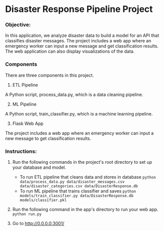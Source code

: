 # Disaster Response Pipeline Project


### Objective:
In this application, we analyze disaster data to build a model for an API that classifies disaster messages. The project includes a web app where an emergency worker can input a new message and get classification results. The web application can also display visualizations of the data.

### Components

There are three components in this project.

1. ETL Pipeline

A Python script, process_data.py, which is a data cleaning pipeline.

2. ML Pipeline

A Python script, train_classifier.py, which is a machine learning pipeline.

3. Flask Web App

The project includes a web app where an emergency worker can input a new message to get classification results.


### Instructions:
1. Run the following commands in the project's root directory to set up your database and model.

    - To run ETL pipeline that cleans data and stores in database
        `python data/process_data.py data/disaster_messages.csv data/disaster_categories.csv data/DisasterResponse.db`
    - To run ML pipeline that trains classifier and saves
        `python models/train_classifier.py data/DisasterResponse.db models/classifier.pkl`

2. Run the following command in the app's directory to run your web app.
    `python run.py`

3. Go to http://0.0.0.0:3001/
